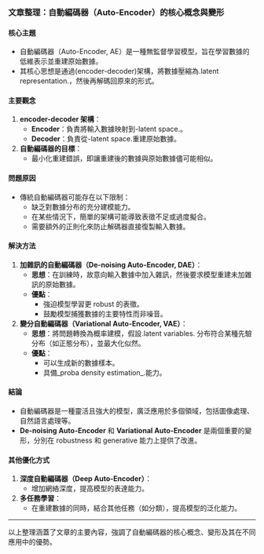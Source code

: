 ### 文章整理：自動編碼器（Auto-Encoder）的核心概念與變形

#### 核心主題
- 自動編碼器（Auto-Encoder, AE）是一種無監督學習模型，旨在學習數據的低維表示並重建原始數據。
- 其核心思想是通過(encoder-decoder)架構，將數據壓縮為.latent representation.，然後再解碼回原來的形式。

#### 主要觀念
1. **encoder-decoder 架構**：
   - **Encoder**：負責將輸入數據映射到-latent space.。
   - **Decoder**：負責從-latent space.重建原始數據。
2. **自動編碼器的目標**：
   - 最小化重建錯誤，即讓重建後的數據與原始數據儘可能相似。

#### 問題原因
- 傳統自動編碼器可能存在以下限制：
  - 缺乏對數據分布的充分建模能力。
  - 在某些情況下，簡單的架構可能導致表徵不足或過度擬合。
  - 需要額外的正則化來防止解碼器直接復製輸入數據。

#### 解決方法
1. **加雜訊的自動編碼器（De-noising Auto-Encoder, DAE）**：
   - **思想**：在訓練時，故意向輸入數據中加入雜訊，然後要求模型重建未加雜訊的原始數據。
   - **優點**：
     - 強迫模型學習更 robust 的表徵。
     - 鼓勵模型捕獲數據的主要特性而非噪音。
2. **變分自動編碼器（Variational Auto-Encoder, VAE）**：
   - **思想**：將問題轉換為概率建模，假設.latent variables. 分布符合某種先驗分布（如正態分布），並最大化似然。
   - **優點**：
     - 可以生成新的數據樣本。
     - 具備_proba density estimation_.能力。

#### 結論
- 自動編碼器是一種靈活且強大的模型，廣泛應用於多個領域，包括圖像處理、自然語言處理等。
- **De-noising Auto-Encoder** 和 **Variational Auto-Encoder** 是兩個重要的變形，分別在 robustness 和 generative 能力上提供了改進。

#### 其他優化方式
1. **深度自動編碼器（Deep Auto-Encoder）**：
   - 增加網絡深度，提高模型的表達能力。
2. **多任務學習**：
   - 在重建數據的同時，結合其他任務（如分類），提高模型的泛化能力。

---

以上整理涵蓋了文章的主要內容，強調了自動編碼器的核心概念、變形及其在不同應用中的優勢。